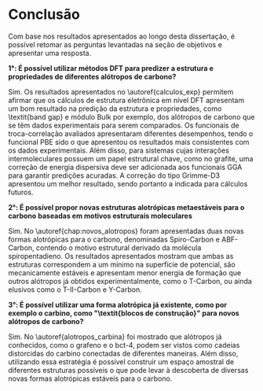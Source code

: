 # Conclusão
	
Com base nos resultados apresentados ao longo desta dissertação, é possível retomar as perguntas levantadas na seção de objetivos e apresentar uma resposta.
			
**1°: É possível utilizar métodos DFT para predizer a estrutura e propriedades de diferentes alótropos de carbono?**
			
Sim. Os resultados apresentados no \autoref{calculos_exp} permitem afirmar que os cálculos de estrutura eletrônica em nível DFT apresentam um bom resultado na predição da estrutura e propriedades, como \textit{band gap} e módulo Bulk por exemplo, dos alótropos de carbono que se têm dados experimentais para serem comparados. Os funcionais de troca-correlação avaliados apresentaram diferentes desempenhos, tendo o funcional PBE sido o que apresentou os resultados mais consistentes com os dados experimentais. Além disso, para sistemas cujas interações intermoleculares possuem um papel estrutural chave, como no grafite, uma correção de energia dispersiva deve ser adicionada aos funcionais GGA para garantir predições acuradas. A correção do tipo Grimme-D3 apresentou um melhor resultado, sendo portanto a indicada para cálculos futuros.
	
**2°: É possível propor novas estruturas alotrópicas metaestáveis para o carbono baseadas em motivos estruturais moleculares**
			
Sim. No \autoref{chap:novos_alotropos} foram apresentadas duas novas formas alotrópicas para o carbono, denominadas Spiro-Carbon e ABF-Carbon, contendo o motivo estrutural derivado da molécula spiropentadieno. Os resultados apresentados mostram que ambas as estruturas correspondem a um mínimo na superfície de potencial, são mecanicamente estáveis e apresentam menor energia de formação que outros alótropos já obtidos experimentalmente, como o T-Carbon, ou ainda elusivos como o T-II-Carbon e Y-Carbon.
	
**3°: É possível utilizar uma forma alotrópica já existente, como por exemplo o carbino, como "\textit{blocos de construção}" para novos alótropos de carbono?**
		
Sim. No \autoref{alotropos_carbina} foi mostrado que alótropos já conhecidos, como o grafeno e o bct-4, podem ser vistos como cadeias distorcidas do carbino conectadas de diferentes maneiras. Além disso, utilizando essa estratégia é possível construir um espaço amostral de diferentes estruturas possíveis o que pode levar à descoberta de diversas novas formas alotrópicas estáveis para o carbono.
		

